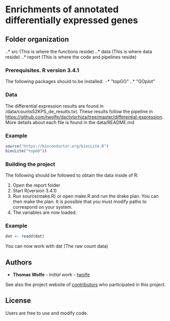 # Enrichments of annotated differentially expressed genes

## Folder organization

..* src (This is where the functions reside)
..* data (This is where data reside)
..* report (This is where the code and pipelines reside)

### Prerequisites. R version 3.4.1

The following packages should to be installed:
⋅⋅* "topGO"
..* "GOplot"

### Data
The differential expression results are found in /data/counts52KPS_de_results.txt. These results follow the pipeline in https://github.com/twolfe/dactylorhiza/tree/master/differential-expression.
More details about each file is found in the data/README.md

### Example
```r
source("https://bioconductor.org/biocLite.R")
biocLite("topGO"))
```

### Building the project

The following should be followed to obtain the data inside of R:
1. Open the report folder
2. Start R(version 3.4.1)
3. Run source(make.R) or open make.R and run the drake plan. You can then make the plan. It is possible that you must modify paths to correspond on your system.
4. The variables are now loaded.

### Example
```r
dat <- readd(dat)
```

You can now work with dat (The raw count data)

## Authors

* **Thomas Wolfe** - *Initial work* - [twolfe](https://github.com/twolfe)

See also the project website of [contributors](http://www.botanik.univie.ac.at/systematik/projects/dactylorhiza/people.html) who participated in this project.

## License

Users are free to use and modify code.
